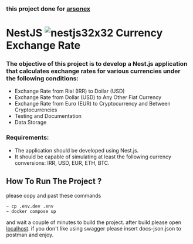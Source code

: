### this project done for [arsonex](arsonex.com)

# NestJS ![nestjs32x32](https://github.com/imanhpr/nest-assignment/assets/56130647/facef099-7c17-4d9c-ae36-84265b05e31a) Currency Exchange Rate

### The objective of this project is to develop a Nest.js application that calculates exchange rates for various currencies under the following conditions:

-   Exchange Rate from Rial (IRR) to Dollar (USD)
-   Exchange Rate from Dollar (USD) to Any Other Fiat Currency
-   Exchange Rate from Euro (EUR) to Cryptocurrency and Between Cryptocurrencies
-   Testing and Documentation
-   Data Storage

### Requirements:

-   The application should be developed using Nest.js.
-   It should be capable of simulating at least the following currency conversions: IRR, USD, EUR, ETH, BTC.

## How To Run The Project ?

please copy and past these commands

```
~ cp .env.dev .env
~ docker compose up
```

and wait a couple of minutes to build the project. after build please open [localhost](localhost:300/docs).
if you don't like using swagger please insert docs-json.json to postman and enjoy.
